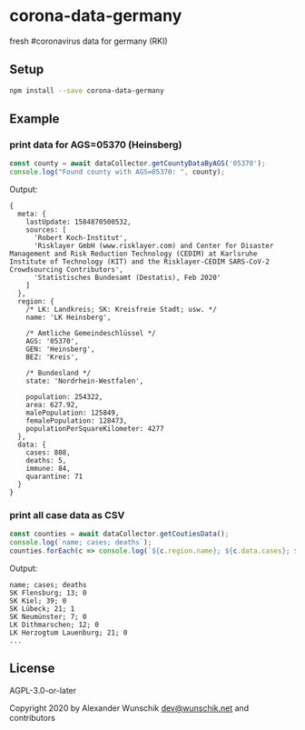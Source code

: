 # corona-data-germany

fresh #coronavirus data for germany (RKI)

## Setup

```sh
npm install --save corona-data-germany
```

## Example 

### print data for AGS=05370 (Heinsberg)

```js
const county = await dataCollector.getCountyDataByAGS('05370');
console.log("Found county with AGS=05370: ", county);
```

Output:

```
{
  meta: {
    lastUpdate: 1584870500532,
    sources: [
      'Robert Koch-Institut',
      'Risklayer GmbH (www.risklayer.com) and Center for Disaster Management and Risk Reduction Technology (CEDIM) at Karlsruhe Institute of Technology (KIT) and the Risklayer-CEDIM SARS-CoV-2 Crowdsourcing Contributors',
      'Statistisches Bundesamt (Destatis), Feb 2020'
    ]
  },
  region: {
    /* LK: Landkreis; SK: Kreisfreie Stadt; usw. */
    name: 'LK Heinsberg',

    /* Amtliche Gemeindeschlüssel */
    AGS: '05370',
    GEN: 'Heinsberg',
    BEZ: 'Kreis',

    /* Bundesland */
    state: 'Nordrhein-Westfalen',

    population: 254322,
    area: 627.92,
    malePopulation: 125849,
    femalePopulation: 128473,
    populationPerSquareKilometer: 4277
  },
  data: { 
    cases: 808, 
    deaths: 5, 
    immune: 84, 
    quarantine: 71
  }
}
```

### print all case data as CSV

```js
const counties = await dataCollector.getCoutiesData();
console.log(`name; cases; deaths`);
counties.forEach(c => console.log(`${c.region.name}; ${c.data.cases}; ${c.data.deaths}`));
```

Output:

```csv
name; cases; deaths
SK Flensburg; 13; 0
SK Kiel; 39; 0
SK Lübeck; 21; 1
SK Neumünster; 7; 0
LK Dithmarschen; 12; 0
LK Herzogtum Lauenburg; 21; 0
...
```

## License

AGPL-3.0-or-later

Copyright 2020 by Alexander Wunschik <dev@wunschik.net> and contributors
